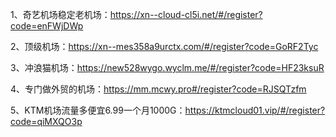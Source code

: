 1、奇艺机场稳定老机场：https://xn--cloud-cl5i.net/#/register?code=enFWjDWp

2、顶级机场：https://xn--mes358a9urctx.com/#/register?code=GoRF2Tyc

3、冲浪猫机场：https://new528wygo.wyclm.me/#/register?code=HF23ksuR

4、专门做外贸的机场：https://mm.mcwy.pro#/register?code=RJSQTzfm

5、KTM机场流量多便宜6.99一个月1000G：https://ktmcloud01.vip/#/register?code=qiMXQO3p
